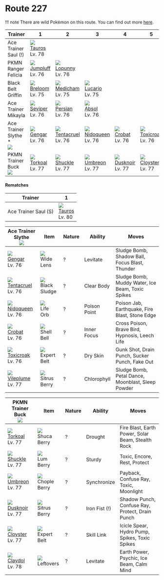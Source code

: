 # Route 227

!!! note
    There are wild Pokémon on this route. You can find out more [here](../../wild_pokemon/route_227/).


Trainer                              | 1                                | 2                                  | 3                                 | 4                                | 5                                 | 6
---                                  | ---                              | ---                                | ---                               | ---                              | ---                               | ---
Ace Trainer Saul (!)                 | ![][128]<br>[Tauros]<br>Lv. 78   | &nbsp;                             | &nbsp;                            | &nbsp;                           | &nbsp;                            | &nbsp;
PKMN Ranger Felicia                  | ![][189]<br>[Jumpluff]<br>Lv. 76 | ![][428]<br>[Lopunny]<br>Lv. 76    | &nbsp;                            | &nbsp;                           | &nbsp;                            | &nbsp;
Black Belt Griffin                   | ![][286]<br>[Breloom]<br>Lv. 75  | ![][308]<br>[Medicham]<br>Lv. 75   | ![][448]<br>[Lucario]<br>Lv. 75   | &nbsp;                           | &nbsp;                            | &nbsp;
Ace Trainer Mikayla                  | ![][336]<br>[Seviper]<br>Lv. 76  | ![][053]<br>[Persian]<br>Lv. 76    | ![][359]<br>[Absol]<br>Lv. 76     | &nbsp;                           | &nbsp;                            | &nbsp;
Ace Trainer Slythe *<br>![][ace_f_2] | ![][094]<br>[Gengar]<br>Lv. 76   | ![][073]<br>[Tentacruel]<br>Lv. 76 | ![][031]<br>[Nidoqueen]<br>Lv. 76 | ![][169]<br>[Crobat]<br>Lv. 76   | ![][454]<br>[Toxicroak]<br>Lv. 76 | ![][045]<br>[Vileplume]<br>Lv. 77
PKMN Trainer Buck<br>![][buck]       | ![][324]<br>[Torkoal]<br>Lv. 77  | ![][213]<br>[Shuckle]<br>Lv. 77    | ![][197]<br>[Umbreon]<br>Lv. 77   | ![][477]<br>[Dusknoir]<br>Lv. 77 | ![][091]<br>[Cloyster]<br>Lv. 77  | ![][344]<br>[Claydol]<br>Lv. 78

#### Rematches

Trainer              | 1
---                  | ---
Ace Trainer Saul (S) | ![][128]<br>[Tauros]<br>Lv. 80

Ace Trainer Slythe<br>![][ace_f_2] | Item                              | Nature | Ability      | Moves
---                                | ---                               | ---    | ---          | ---
![][094]<br>[Gengar]<br>Lv. 76     | ![][wide-lens]<br>Wide Lens       | ?      | Levitate     | Sludge Bomb, Shadow Ball, Focus Blast, Thunder
![][073]<br>[Tentacruel]<br>Lv. 76 | ![][black-sludge]<br>Black Sludge | ?      | Clear Body   | Sludge Bomb, Muddy Water, Ice Beam, Toxic Spikes
![][031]<br>[Nidoqueen]<br>Lv. 76  | ![][life-orb]<br>Life Orb         | ?      | Poison Point | Poison Jab, Earthquake, Fire Blast, Stone Edge
![][169]<br>[Crobat]<br>Lv. 76     | ![][shell-bell]<br>Shell Bell     | ?      | Inner Focus  | Cross Poison, Brave Bird, Hypnosis, Leech Life
![][454]<br>[Toxicroak]<br>Lv. 76  | ![][expert-belt]<br>Expert Belt   | ?      | Dry Skin     | Gunk Shot, Drain Punch, Sucker Punch, Fake Out
![][045]<br>[Vileplume]<br>Lv. 77  | ![][sitrus-berry]<br>Sitrus Berry | ?      | Chlorophyll  | Sludge Bomb, Petal Dance, Moonblast, Sleep Powder

PKMN Trainer Buck<br>![][buck]   | Item                              | Nature | Ability       | Moves
---                              | ---                               | ---    | ---           | ---
![][324]<br>[Torkoal]<br>Lv. 77  | ![][shuca-berry]<br>Shuca Berry   | ?      | Drought       | Fire Blast, Earth Power, Solar Beam, Stealth Rock
![][213]<br>[Shuckle]<br>Lv. 77  | ![][lum-berry]<br>Lum Berry       | ?      | Sturdy        | Toxic, Encore, Rest, Protect
![][197]<br>[Umbreon]<br>Lv. 77  | ![][chople-berry]<br>Chople Berry | ?      | Synchronize   | Payback, Confuse Ray, Toxic, Moonlight
![][477]<br>[Dusknoir]<br>Lv. 77 | ![][sitrus-berry]<br>Sitrus Berry | ?      | Iron Fist (!) | Shadow Punch, Confuse Ray, Protect, Drain Punch
![][091]<br>[Cloyster]<br>Lv. 77 | ![][expert-belt]<br>Expert Belt   | ?      | Skill Link    | Icicle Spear, Hydro Pump, Spikes, Toxic Spikes
![][344]<br>[Claydol]<br>Lv. 78  | ![][leftovers]<br>Leftovers       | ?      | Levitate      | Earth Power, Psychic, Ice Beam, Calm Mind

[Nidoqueen]: ../../pokemon_changes/031/
[Vileplume]: ../../pokemon_changes/045/
[Persian]: ../../pokemon_changes/053/
[Tentacruel]: ../../pokemon_changes/073/
[Cloyster]: ../../pokemon_changes/091/
[Gengar]: ../../pokemon_changes/094/
[Tauros]: ../../pokemon_changes/128/
[Crobat]: ../../pokemon_changes/169/
[Jumpluff]: ../../pokemon_changes/189/
[Umbreon]: ../../pokemon_changes/197/
[Shuckle]: ../../pokemon_changes/213/
[Breloom]: ../../pokemon_changes/286/
[Medicham]: ../../pokemon_changes/308/
[Torkoal]: ../../pokemon_changes/324/
[Seviper]: ../../pokemon_changes/336/
[Claydol]: ../../pokemon_changes/344/
[Absol]: ../../pokemon_changes/359/
[Lopunny]: ../../pokemon_changes/428/
[Lucario]: ../../pokemon_changes/448/
[Toxicroak]: ../../pokemon_changes/454/
[Dusknoir]: ../../pokemon_changes/477/
[black-sludge]: ../img/items/black-sludge.png
[chople-berry]: ../img/items/chople-berry.png
[expert-belt]: ../img/items/expert-belt.png
[leftovers]: ../img/items/leftovers.png
[life-orb]: ../img/items/life-orb.png
[lum-berry]: ../img/items/lum-berry.png
[shell-bell]: ../img/items/shell-bell.png
[shuca-berry]: ../img/items/shuca-berry.png
[sitrus-berry]: ../img/items/sitrus-berry.png
[wide-lens]: ../img/items/wide-lens.png
[031]: ../img/pokemon/031.png
[045]: ../img/pokemon/045.png
[053]: ../img/pokemon/053.png
[073]: ../img/pokemon/073.png
[091]: ../img/pokemon/091.png
[094]: ../img/pokemon/094.png
[128]: ../img/pokemon/128.png
[169]: ../img/pokemon/169.png
[189]: ../img/pokemon/189.png
[197]: ../img/pokemon/197.png
[213]: ../img/pokemon/213.png
[286]: ../img/pokemon/286.png
[308]: ../img/pokemon/308.png
[324]: ../img/pokemon/324.png
[336]: ../img/pokemon/336.png
[344]: ../img/pokemon/344.png
[359]: ../img/pokemon/359.png
[428]: ../img/pokemon/428.png
[448]: ../img/pokemon/448.png
[454]: ../img/pokemon/454.png
[477]: ../img/pokemon/477.png
[ace_f_2]: ../img/trainer/ace_f_2.png
[buck]: ../img/trainer/buck.png
